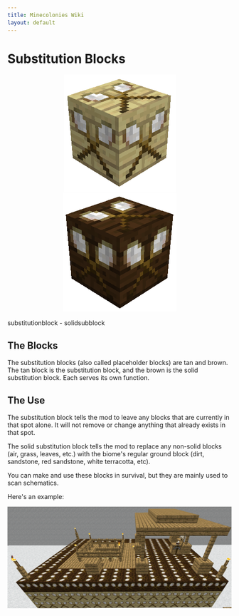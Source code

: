 ```yaml
---
title: Minecolonies Wiki
layout: default
---
```

# Substitution Blocks

<div class="infobox box text-center">
    <p style="text-align:center;"><img src="../../assets/images/items/substitutionblock.png" alt="Substitution Block">
    <img src="../../assets/images/items/solidsubstitutionblock.png" alt="SolidSubstitution Block"></p>
    <recipe>substitutionblock</recipe> - <recipe>solidsubblock</recipe>
</div>

## The Blocks

The substitution blocks (also called placeholder blocks) are tan and brown. The tan block is the substitution block, and the brown is the solid substitution block. Each serves its own function. 

## The Use

The substitution block tells the mod to leave any blocks that are currently in that spot alone. It will not remove or change anything that already exists in that spot.

The solid substitution block tells the mod to replace any non-solid blocks (air, grass, leaves, etc.) with the biome's regular ground block (dirt, sandstone, red sandstone, white terracotta, etc). 

You can make and use these blocks in survival, but they are mainly used to scan schematics.

Here's an example:
<br>
<p style="text-align:center;"><img src="../../assets/images/items/sampleschematic.png" alt="Sample Schematic"></p>
<br>
